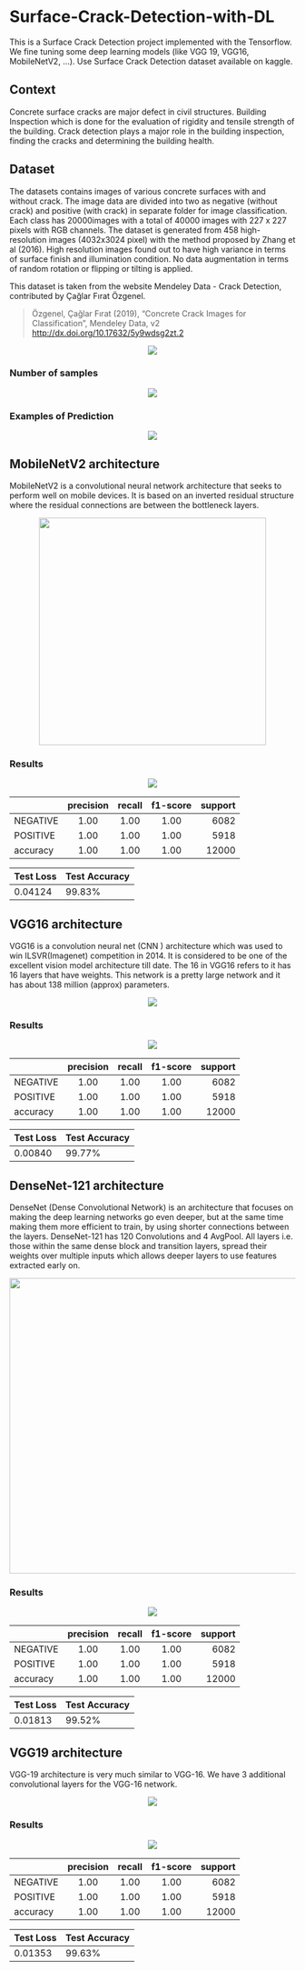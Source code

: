 # Surface-Crack-Detection-with-DL
This is a Surface Crack Detection project implemented with the Tensorflow. We fine tuning some deep learning models (like VGG 19, VGG16, MobileNetV2, ...). Use Surface Crack Detection dataset available on kaggle.
## Context
Concrete surface cracks are major defect in civil structures. Building Inspection which is done for the evaluation of rigidity and tensile strength of the building. Crack detection plays a major role in the building inspection, finding the cracks and determining the building health.
## Dataset
The datasets contains images of various concrete surfaces with and without crack. The image data are divided into two as negative (without crack) and positive (with crack) in separate folder for image classification. Each class has 20000images with a total of 40000 images with 227 x 227 pixels with RGB channels. The dataset is generated from 458 high-resolution images (4032x3024 pixel) with the method proposed by Zhang et al (2016). High resolution images found out to have high variance in terms of surface finish and illumination condition. No data augmentation in terms of random rotation or flipping or tilting is applied.

This dataset is taken from the website Mendeley Data - Crack Detection, contributed by Çağlar Fırat Özgenel.

> Özgenel, Çağlar Fırat (2019), “Concrete Crack Images for Classification”, Mendeley Data, v2
http://dx.doi.org/10.17632/5y9wdsg2zt.2

<p align="center">
<a href="https://github.com/mo26-web/Surface-Crack-Detection-with-DL/blob/main/images/data1.png"><img src="https://github.com/mo26-web/Surface-Crack-Detection-with-DL/blob/main/images/data1.png" align="center"></a>
</p>

### Number of samples

<p align="center">
<a href="https://github.com/mo26-web/Surface-Crack-Detection-with-DL/blob/main/images/np.png"><img src="https://github.com/mo26-web/Surface-Crack-Detection-with-DL/blob/main/images/np.png" align="center"></a>
</p>

### Examples of Prediction

<p align="center">
<a href="https://github.com/mo26-web/Surface-Crack-Detection-with-DL/blob/main/images/predict1.png"><img src="https://github.com/mo26-web/Surface-Crack-Detection-with-DL/blob/main/images/predict1.png" align="center"></a>
</p>

## MobileNetV2 architecture
MobileNetV2 is a convolutional neural network architecture that seeks to perform well on mobile devices. It is based on an inverted residual structure where the residual connections are between the bottleneck layers.

<p align="center">
<a href="https://production-media.paperswithcode.com/methods/Screen_Shot_2020-06-06_at_10.37.14_PM.png"><img src="https://production-media.paperswithcode.com/methods/Screen_Shot_2020-06-06_at_10.37.14_PM.png" align="center" width="400" height="400" ></a>
</p>

### Results

<p align="center">
<a href="https://github.com/mo26-web/Surface-Crack-Detection-with-DL/blob/main/images/confusion2.png"><img src="https://github.com/mo26-web/Surface-Crack-Detection-with-DL/blob/main/images/confusion2.png" align="center"></a>
</p>


|               | precision     |recall  |f1-score |support|
| ------------- |:-------------:| :-----: |:-----:   |-----:   |
|  NEGATIVE     | 1.00          | 1.00   |  1.00   |  6082 |
| POSITIVE      | 1.00          |  1.00  |  1.00   |    5918   |
| accuracy      | 1.00          |  1.00  |  1.00     |    12000   |

Test Loss| Test Accuracy
--- | ---
0.04124 | 99.83%

## VGG16 architecture
VGG16 is a convolution neural net (CNN ) architecture which was used to win ILSVR(Imagenet) competition in 2014. It is considered to be one of the excellent vision model architecture till date. The 16 in VGG16 refers to it has 16 layers that have weights. This network is a pretty large network and it has about 138 million (approx) parameters.

<p align="center">
<a href="https://miro.medium.com/max/940/1*3-TqqkRQ4rWLOMX-gvkYwA.png"><img src="https://miro.medium.com/max/940/1*3-TqqkRQ4rWLOMX-gvkYwA.png" align="center" ></a>
</p>

### Results

<p align="center">
<a href="https://github.com/mo26-web/Surface-Crack-Detection-with-DL/blob/main/images/confusion3.png"><img src="https://github.com/mo26-web/Surface-Crack-Detection-with-DL/blob/main/images/confusion3.png" align="center"></a>
</p>


|               | precision     |recall  |f1-score |support|
| ------------- |:-------------:| :-----: |:-----:   |-----:   |
|  NEGATIVE     | 1.00          | 1.00   |  1.00   |  6082 |
| POSITIVE      | 1.00          |  1.00  |  1.00   |    5918   |
| accuracy      | 1.00          |  1.00  |  1.00     |    12000   |

Test Loss| Test Accuracy
--- | ---
0.00840 | 99.77%

## DenseNet-121 architecture
DenseNet (Dense Convolutional Network) is an architecture that focuses on making the deep learning networks go even deeper, but at the same time making them more efficient to train, by using shorter connections between the layers. DenseNet-121 has 120 Convolutions and 4 AvgPool. All layers i.e. those within the same dense block and transition layers, spread their weights over multiple inputs which allows deeper layers to use features extracted early on.

<p align="center">
<a href="https://www.researchgate.net/profile/Noha-Radwan-3/publication/334170752/figure/fig5/AS:776225345785857@1562077952441/A-schematic-illustration-of-the-DenseNet-121-architecture-82.png"><img src="https://www.researchgate.net/profile/Noha-Radwan-3/publication/334170752/figure/fig5/AS:776225345785857@1562077952441/A-schematic-illustration-of-the-DenseNet-121-architecture-82.png" align="center" width="520" ></a>
</p>
 
### Results

<p align="center">
<a href="https://github.com/mo26-web/Surface-Crack-Detection-with-DL/blob/main/images/confusion4.png"><img src="https://github.com/mo26-web/Surface-Crack-Detection-with-DL/blob/main/images/confusion4.png" align="center"></a>
</p>


|               | precision     |recall  |f1-score |support|
| ------------- |:-------------:| :-----: |:-----:   |-----:   |
|  NEGATIVE     | 1.00          | 1.00   |  1.00   |  6082 |
| POSITIVE      | 1.00          |  1.00  |  1.00   |    5918   |
| accuracy      | 1.00          |  1.00  |  1.00     |    12000   |

Test Loss| Test Accuracy
--- | ---
0.01813 | 99.52%

## VGG19 architecture
VGG-19 architecture is very much similar to VGG-16. We have 3 additional convolutional layers for the VGG-16 network.
<p align="center">
<a href="https://www.researchgate.net/profile/Clifford-Yang/publication/325137356/figure/fig2/AS:670371271413777@1536840374533/llustration-of-the-network-architecture-of-VGG-19-model-conv-means-convolution-FC-means.jpg"><img src="https://www.researchgate.net/profile/Clifford-Yang/publication/325137356/figure/fig2/AS:670371271413777@1536840374533/llustration-of-the-network-architecture-of-VGG-19-model-conv-means-convolution-FC-means.jpg" align="center" ></a>
</p>

### Results
<p align="center">
<a href="https://github.com/mo26-web/Surface-Crack-Detection-with-DL/blob/main/images/confusion5.png"><img src="https://github.com/mo26-web/Surface-Crack-Detection-with-DL/blob/main/images/confusion5.png" align="center"></a>
</p>


|               | precision     |recall  |f1-score |support|
| ------------- |:-------------:| :-----: |:-----:   |-----:   |
|  NEGATIVE     | 1.00          | 1.00   |  1.00   |  6082 |
| POSITIVE      | 1.00          |  1.00  |  1.00   |    5918   |
| accuracy      | 1.00          |  1.00  |  1.00     |    12000   |

Test Loss| Test Accuracy
--- | ---
0.01353 | 99.63%
